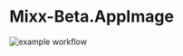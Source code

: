 # Mixx-Beta.AppImage

![example workflow](https://github.com/nx-appbuild-hub/Mixxx-Beta.AppImage//actions/workflows/makefile.yml/badge.svg)
